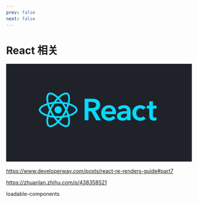 ```yaml
---
prev: false
next: false
---
```


# React 相关

![](/images/react.webp)

https://www.developerway.com/posts/react-re-renders-guide#part7

https://zhuanlan.zhihu.com/p/438358521

loadable-components
